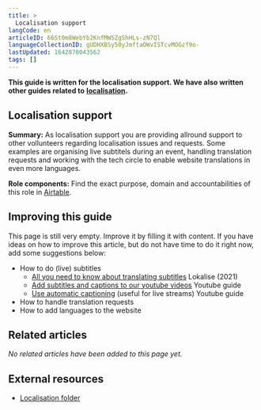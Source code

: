 ```yaml
---
title: >
  Localisation support
langCode: en
articleID: 66St0m8WebYb2KnfMW5ZgShHLs-zN7Ql
languageCollectionID: gUDHXBSy50yJmftaOWvISTcvMOGzf9o-
lastUpdated: 1642870043562
tags: []
---
```


**This guide is written for the localisation support. We have also written other guides related to** [**localisation**](/support/localisation)**.**

## Localisation support

**Summary:** As localisation support you are providing allround support to other vollunteers regarding localisation issues and requests. Some examples are organising live subtitels during an event, handling translation requests and working with the tech circle to enable website translations in even more languages.

**Role components:** Find the exact purpose, domain and accountabilities of this role in [Airtable](https://airtable.com/shr6GqOJ7587fNbEn/tbloV4g8loVisebVz).

## **Improving this guide**

This page is still very empty. Improve it by filling it with content. If you have ideas on how to improve this article, but do not have time to do it right now, add some suggestions below:

-   How to do (live) subtitles
    -   [All you need to know about translating subtitles](https://lokalise.com/blog/translating-subtitles/) Lokalise (2021)
    -   [Add subtitles and captions to our youtube videos](https://support.google.com/youtube/answer/2734796?hl=en) Youtube guide
    -   [Use automatic captioning](https://support.google.com/youtube/answer/6373554?hl=en#zippy=) (useful for live streams) Youtube guide
-   How to handle translation requests
-   How to add languages to the website

## **Related articles**

_No related articles have been added to this page yet._

## **External resources**

-   [Localisation folder](https://drive.google.com/drive/folders/1VYanhnyFSG9KxrgQrv2UuHuUKx2NIyoK?usp=sharing)